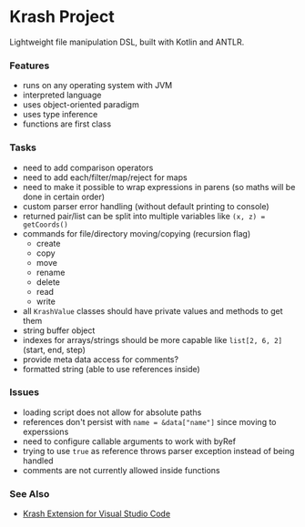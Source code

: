 Krash Project
=============

Lightweight file manipulation DSL, built with Kotlin and ANTLR.

### Features

 - runs on any operating system with JVM
 - interpreted language
 - uses object-oriented paradigm
 - uses type inference
 - functions are first class

### Tasks

 - need to add comparison operators
 - need to add each/filter/map/reject for maps
 - need to make it possible to wrap expressions in parens (so maths will be done in certain order)
 - custom parser error handling (without default printing to console)
 - returned pair/list can be split into multiple variables like `(x, z) = getCoords()`
 - commands for file/directory moving/copying (recursion flag)
   - create
   - copy
   - move
   - rename
   - delete
   - read
   - write
 - all `KrashValue` classes should have private values and methods to get them
 - string buffer object
 - indexes for arrays/strings should be more capable like `list[2, 6, 2]` (start, end, step)
 - provide meta data access for comments?
 - formatted string (able to use references inside)

### Issues

 - loading script does not allow for absolute paths
 - references don't persist with `name = &data["name"]` since moving to experssions
 - need to configure callable arguments to work with byRef
 - trying to use `true` as reference throws parser exception instead of being handled
 - comments are not currently allowed inside functions

### See Also

 - [Krash Extension for Visual Studio Code](https://github.com/CraicOverflow89/VSC-Krash-Language)